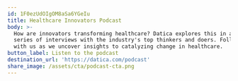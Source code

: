 ```yaml
---
id: 1F0ezUdOIgOM8aSa6YGeIu
title: Healthcare Innovators Podcast
body: >-
  How are innovators transforming healthcare? Datica explores this in a new
  series of interviews with the industry's top thinkers and doers. Follow along
  with us as we uncover insights to catalyzing change in healthcare.
button_label: Listen to the podcast
destination_url: 'https://datica.com/podcast'
share_image: /assets/cta/podcast-cta.png
---
```


  